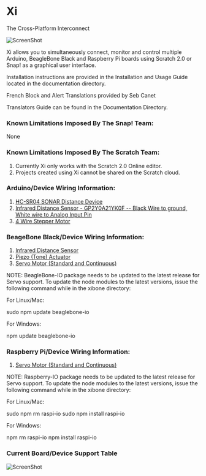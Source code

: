 Xi
======
The Cross-Platform Interconnect

![ScreenShot](https://raw.github.com/MrYsLab/Xi/master/documentation/drawings/XiLogo.png)

Xi allows you to simultaneously connect, monitor and control multiple Arduino, 
BeagleBone Black and Raspberry Pi boards using Scratch 2.0 or Snap! as a graphical user interface.

Installation instructions are provided in the Installation and Usage Guide located in the documentation directory.

French Block and Alert Translations provided by Seb Canet

Translators Guide can be found in the Documentation Directory.

### Known Limitations Imposed By The Snap! Team:
None

### Known Limitations Imposed By The Scratch Team:
1. Currently Xi only works with the Scratch 2.0 Online editor.
2. Projects created using Xi cannot be shared on the Scratch cloud.


### Arduino/Device Wiring Information:
1.    [HC-SR04 SONAR Distance Device](https://github.com/rwaldron/johnny-five/blob/master/docs/ping.md)
2.    [Infrared Distance Sensor  - GP2Y0A21YK0F -- Black Wire to ground, White wire to Analog Input Pin](https://www.adafruit.com/products/164)
3.    [4 Wire Stepper Motor](https://learn.adafruit.com/adafruit-arduino-lesson-16-stepper-motors/breadboard-layout)

### BeageBone Black/Device Wiring Information:
1.    [Infrared Distance Sensor](https://raw.github.com/MrYsLab/Xi/master/documentation/drawings/BBB_infraredWiring.png)
2.    [Piezo (Tone) Actuator](https://raw.github.com/MrYsLab/Xi/master/documentation/drawings/BBB_PiezoWiring.png)
3.    [Servo Motor (Standard and Continuous)](https://raw.github.com/MrYsLab/Xi/master/documentation/drawings/BBBservoWiring.png)


NOTE: BeagleBone-IO package needs to be updated to the latest release for Servo support. To update the node modules
to the latest versions, issue the following command while in the xibone directory:

For Linux/Mac:

sudo npm update beaglebone-io

For Windows:

npm update beaglebone-io


### Raspberry Pi/Device Wiring Information:
1.    [Servo Motor (Standard and Continuous)](https://raw.github.com/MrYsLab/Xi/master/documentation/drawings/RPiservoWiring.png)

NOTE: Raspberry-IO package needs to be updated to the latest release for Servo support. To update the node modules
to the latest versions, issue the following command while in the xibone directory:

For Linux/Mac:

sudo npm rm raspi-io
sudo npm install raspi-io

For Windows:

npm rm raspi-io
npm install raspi-io

### Current Board/Device Support Table
![ScreenShot](https://raw.github.com/MrYsLab/Xi/master/documentation/drawings/StatusTable_31Dec14.png)